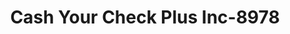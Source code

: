 ---
f_zip-code: 48030
f_state-code: MI
title: Cash Your Check Plus Inc-8978
f_phone: 248-543-8100
f_city-only: Hazel Park
f_address: 24053 Dequindre Road Hazel Park
f_location-unique-id: '8978'
slug: cash-your-check-plus-inc-8978
updated-on: '2024-05-30T13:46:58.046Z'
created-on: '2024-05-30T13:36:59.803Z'
published-on: '2024-05-30T13:54:32.469Z'
f_city-state: cms/city/hazel-park-mi.md
f_company: cms/company/cash-your-check-plus-inc.md
f_state: cms/state/michigan.md
layout: '[payday-loan].html'
tags: payday-loan
---